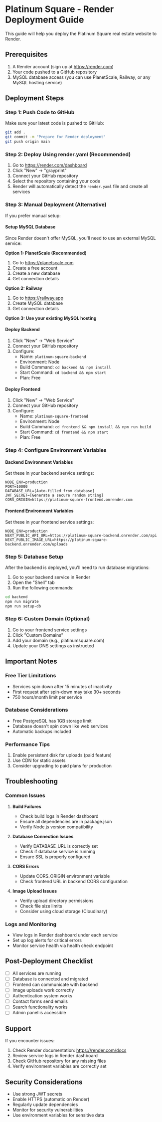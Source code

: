 # Platinum Square - Render Deployment Guide

This guide will help you deploy the Platinum Square real estate website to Render.

## Prerequisites

1. A Render account (sign up at https://render.com)
2. Your code pushed to a GitHub repository
3. MySQL database access (you can use PlanetScale, Railway, or any MySQL hosting service)

## Deployment Steps

### Step 1: Push Code to GitHub

Make sure your latest code is pushed to GitHub:

```bash
git add .
git commit -m "Prepare for Render deployment"
git push origin main
```

### Step 2: Deploy Using render.yaml (Recommended)

1. Go to https://render.com/dashboard
2. Click "New" → "grayprint"
3. Connect your GitHub repository
4. Select the repository containing your code
5. Render will automatically detect the `render.yaml` file and create all services

### Step 3: Manual Deployment (Alternative)

If you prefer manual setup:

#### Setup MySQL Database
Since Render doesn't offer MySQL, you'll need to use an external MySQL service:

**Option 1: PlanetScale (Recommended)**
1. Go to https://planetscale.com
2. Create a free account
3. Create a new database
4. Get connection details

**Option 2: Railway**
1. Go to https://railway.app
2. Create MySQL database
3. Get connection details

**Option 3: Use your existing MySQL hosting**

#### Deploy Backend
1. Click "New" → "Web Service"
2. Connect your GitHub repository
3. Configure:
   - Name: `platinum-square-backend`
   - Environment: Node
   - Build Command: `cd backend && npm install`
   - Start Command: `cd backend && npm start`
   - Plan: Free

#### Deploy Frontend
1. Click "New" → "Web Service"
2. Connect your GitHub repository
3. Configure:
   - Name: `platinum-square-frontend`
   - Environment: Node
   - Build Command: `cd frontend && npm install && npm run build`
   - Start Command: `cd frontend && npm start`
   - Plan: Free

### Step 4: Configure Environment Variables

#### Backend Environment Variables
Set these in your backend service settings:

```
NODE_ENV=production
PORT=10000
DATABASE_URL=[Auto-filled from database]
JWT_SECRET=[Generate a secure random string]
CORS_ORIGIN=https://platinum-square-frontend.onrender.com
```

#### Frontend Environment Variables
Set these in your frontend service settings:

```
NODE_ENV=production
NEXT_PUBLIC_API_URL=https://platinum-square-backend.onrender.com/api
NEXT_PUBLIC_IMAGE_URL=https://platinum-square-backend.onrender.com/uploads
```

### Step 5: Database Setup

After the backend is deployed, you'll need to run database migrations:

1. Go to your backend service in Render
2. Open the "Shell" tab
3. Run the following commands:

```bash
cd backend
npm run migrate
npm run setup-db
```

### Step 6: Custom Domain (Optional)

1. Go to your frontend service settings
2. Click "Custom Domains"
3. Add your domain (e.g., platinumsquare.com)
4. Update your DNS settings as instructed

## Important Notes

### Free Tier Limitations
- Services spin down after 15 minutes of inactivity
- First request after spin-down may take 30+ seconds
- 750 hours/month limit per service

### Database Considerations
- Free PostgreSQL has 1GB storage limit
- Database doesn't spin down like web services
- Automatic backups included

### Performance Tips
1. Enable persistent disk for uploads (paid feature)
2. Use CDN for static assets
3. Consider upgrading to paid plans for production

## Troubleshooting

### Common Issues

1. **Build Failures**
   - Check build logs in Render dashboard
   - Ensure all dependencies are in package.json
   - Verify Node.js version compatibility

2. **Database Connection Issues**
   - Verify DATABASE_URL is correctly set
   - Check if database service is running
   - Ensure SSL is properly configured

3. **CORS Errors**
   - Update CORS_ORIGIN environment variable
   - Check frontend URL in backend CORS configuration

4. **Image Upload Issues**
   - Verify upload directory permissions
   - Check file size limits
   - Consider using cloud storage (Cloudinary)

### Logs and Monitoring

- View logs in Render dashboard under each service
- Set up log alerts for critical errors
- Monitor service health via health check endpoint

## Post-Deployment Checklist

- [ ] All services are running
- [ ] Database is connected and migrated
- [ ] Frontend can communicate with backend
- [ ] Image uploads work correctly
- [ ] Authentication system works
- [ ] Contact forms send emails
- [ ] Search functionality works
- [ ] Admin panel is accessible

## Support

If you encounter issues:
1. Check Render documentation: https://render.com/docs
2. Review service logs in Render dashboard
3. Check GitHub repository for any missing files
4. Verify environment variables are correctly set

## Security Considerations

- Use strong JWT secrets
- Enable HTTPS (automatic on Render)
- Regularly update dependencies
- Monitor for security vulnerabilities
- Use environment variables for sensitive data

